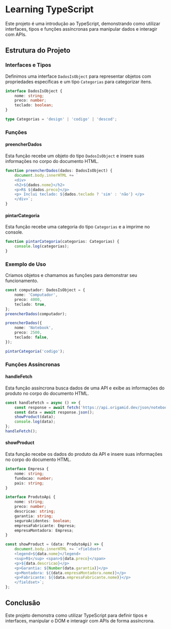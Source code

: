 # Learning TypeScript

Este projeto é uma introdução ao TypeScript, demonstrando como utilizar interfaces, tipos e funções assíncronas para manipular dados e interagir com APIs.

## Estrutura do Projeto

### Interfaces e Tipos

Definimos uma interface `DadosIsObject` para representar objetos com propriedades específicas e um tipo `Categorias` para categorizar itens.

```typescript
interface DadosIsObject {
    nome: string;
    preco: number;
    teclado: boolean;
}

type Categorias = 'design' | 'codigo' | 'descod';
```

### Funções

#### preencherDados

Esta função recebe um objeto do tipo `DadosIsObject` e insere suas informações no corpo do documento HTML.

```typescript
function preencherDados(dados: DadosIsObject) {
    document.body.innerHTML += `
    <div>
    <h2>${dados.nome}</h2>
    <p>R$ ${dados.preco}</p>
    <p> Inclui teclado: ${dados.teclado ? 'sim' : 'não'} </p>
    </div>`;
}
```

#### pintarCategoria

Esta função recebe uma categoria do tipo `Categorias` e a imprime no console.

```typescript
function pintarCategoria(categorias: Categorias) {
    console.log(categorias);
}
```

### Exemplo de Uso

Criamos objetos e chamamos as funções para demonstrar seu funcionamento.

```typescript
const computador: DadosIsObject = {
    nome: 'Computador',
    preco: 4000,
    teclado: true,
};
preencherDados(computador);

preencherDados({
    nome: 'Notebook',
    preco: 2500,
    teclado: false,
});

pintarCategoria('codigo');
```

### Funções Assíncronas

#### handleFetch

Esta função assíncrona busca dados de uma API e exibe as informações do produto no corpo do documento HTML.

```typescript
const handleFetch = async () => {
    const response = await fetch('https://api.origamid.dev/json/notebook.json');
    const data = await response.json();
    showProduct(data);
    console.log(data);
};
handleFetch();
```

#### showProduct

Esta função recebe os dados do produto da API e insere suas informações no corpo do documento HTML.

```typescript
interface Empresa {
    nome: string;
    fundacao: number;
    pais: string;
}

interface ProdutoApi {
    nome: string;
    preco: number;
    descricao: string;
    garantia: string;
    seguroAcidentes: boolean;
    empresaFabricante: Empresa;
    empresaMontadora: Empresa;
}

const showProduct = (data: ProdutoApi) => {
    document.body.innerHTML += `<fieldset>
    <legend>${data.nome}</legend>
    <sup>R$</sup> <span>${data.preco}</span>
    <p>${data.descricao}</p>
    <p>Garantia: ${Number(data.garantia)}</p>
    <p>Montadora: ${(data.empresaMontadora.nome)}</p>
    <p>Fabricante: ${(data.empresaFabricante.nome)}</p>
    </fieldset>`;
};
```

## Conclusão

Este projeto demonstra como utilizar TypeScript para definir tipos e interfaces, manipular o DOM e interagir com APIs de forma assíncrona.